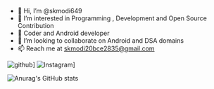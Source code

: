 - 👋 Hi, I’m @skmodi649
- 👀 I’m interested in Programming , Development and Open Source Contribution
- 🌱 Coder and Android developer
- 💞️ I’m looking to collaborate on Android and DSA domains
- 📫 Reach me at skmodi20bce2835@gmail.com

<!---
skmodi649/skmodi649 is a ✨ special ✨ repository because its `README.md` (this file) appears on your GitHub profile.
You can click the Preview link to take a look at your changes.
--->

![github](https://img.shields.io/badge/GitHub-000000?style=for-the-badge&logo=GitHub&logoColor=white)]
![Instagram](https://img.shields.io/badge/Instagram-000021?style=for-the-badge&logo=<Instagram>&logoColor=green)]

![Anurag's GitHub stats](https://github-readme-stats.vercel.app/api?username=skmodi649&show_icons=true&theme=dracula)


